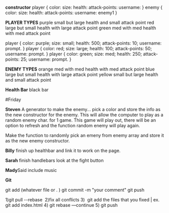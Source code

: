 **constructor**
player {
  color:
  size:
  health:
  attack-points:
  username:
}
enemy {
  color:
  size:
  health:
  attack-points:
  username: enemy1
}



**PLAYER TYPES**
purple small but large health and small attack point
red large but small health with large attack point
green med with med health with med attack point

player {
  color: purple;
  size: small;
  health: 500;
  attack-points:  10;
  username: prompt.
}
player {
  color: red;
  size: large;
  health: 100;
  attack-points:  50;
  username: prompt.
}
player {
  color: green;
  size: med;
  health: 250;
  attack-points:  25;
  username: prompt.
}


**ENEMY TYPES**
orange  med with med health with med attack point
blue large but small health with large attack point
yellow small but large health and small attack point


**Health Bar**
black bar

#Friday

**Steven**
A generator to make the enemy... pick a color and store the info as the new constructor for the enemy.
This will allow the computer to play as a random enemy char. for 1 game.
This game will play out, there will be an option to refresh and
the function random enemy will play again.

Make the function to randomly pick an emeny from enemy array and store it as the new enemy constructor.

**Billy**
finish up healthbar
and link it to work on the page. 

**Sarah**
finish handlebars
look at the fight button

**Mady**Said include music


**Git**

git add (whatever file or . )
git commit -m "your comment"
git push

1)git pull --rebase
 2)fix all conflicts
3)  git add the files that you fixed | ex. git add index.html
4) git rebase —continue
5) git push

